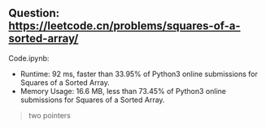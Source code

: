 ## Question: https://leetcode.cn/problems/squares-of-a-sorted-array/

Code.ipynb:
* Runtime: 92 ms, faster than 33.95% of Python3 online submissions for Squares of a Sorted Array.
* Memory Usage: 16.6 MB, less than 73.45% of Python3 online submissions for Squares of a Sorted Array.
> two pointers

